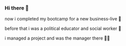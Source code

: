 ### Hi there 👋

now i completed my bootcamp for a new business-live :partying_face:

before that i was a political educator and social worker :ferris_wheel:

i managed a project and was the manager there :running_woman:
